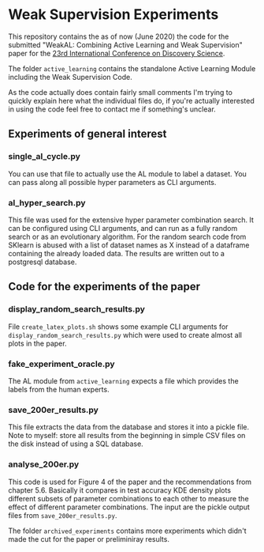 # Weak Supervision Experiments
This repository contains the as of now (June 2020) the code for the submitted "WeakAL: Combining Active Learning and Weak Supervision" paper for the [23rd International Conference on Discovery Science](https://ds2020.csd.auth.gr/).

The folder `active_learning` contains the standalone Active Learning Module including the Weak Supervision Code.

As the code actually does contain fairly small comments I'm trying to quickly explain here what the individual files do, if you're actually interested in using the code feel free to contact me if something's unclear.

## Experiments of general interest
### single_al_cycle.py
You can use that file to actually use the AL module to label a dataset.
You can pass along all possible hyper parameters as CLI arguments.

### al_hyper_search.py
This file was used for the extensive hyper parameter combination search.
It can be configured using CLI arguments, and can run as a fully random search or as an evolutionary algorithm.
For the random search code from SKlearn is abused with a list of dataset names as X instead of a dataframe containing the already loaded data.
The results are written out to a postgresql database.
## Code for the experiments of the paper
### display_random_search_results.py
File `create_latex_plots.sh` shows some example CLI arguments for `display_random_search_results.py` which were used to create almost all plots in the paper.

### fake_experiment_oracle.py
The AL module from `active_learning` expects a file which provides the labels from the human experts.


### save_200er_results.py
This file extracts the data from the database and stores it into a pickle file.
Note to myself: store all results from the beginning in simple CSV files on the disk instead of using a SQL database.

### analyse_200er.py
This code is used for Figure 4 of the paper and the recommendations from chapter 5.6.
Basically it compares in test accuracy KDE density plots different subsets of parameter combinations to each other to measure the effect of different parameter combinations.
The input are the pickle output files from `save_200er_results.py`.

The folder `archived_experiments` contains more experiments which didn't made the cut for the paper or preliminiray results.
